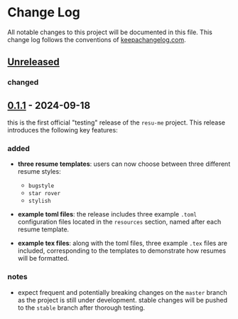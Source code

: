 # Change Log
All notable changes to this project will be documented in this file. This change log follows the conventions of [keepachangelog.com](http://keepachangelog.com/).

## [Unreleased]
### changed

##  [0.1.1] - 2024-09-18

this is the first official "testing" release of the `resu-me` project. This release introduces the following key features:

### added
- **three resume templates**: users can now choose between three different resume styles:
  - `bugstyle`
  - `star rover`
  - `stylish`

- **example toml files**: the release includes three example `.toml` configuration files located in the `resources` section, named after each resume template.

- **example tex files**: along with the toml files, three example `.tex` files are included, corresponding to the templates to demonstrate how resumes will be formatted.

### notes

- expect frequent and potentially breaking changes on the `master` branch as the project is still under development. stable changes will be pushed to the `stable` branch after thorough testing.

[Unreleased]: https://gitlab.com/bigbookfbug/resu-me/compare/0.1.1...HEAD
[0.1.1]: https://gitlab.com/bigbookofbug/resu-me/compare/0.1.0...0.1.1
